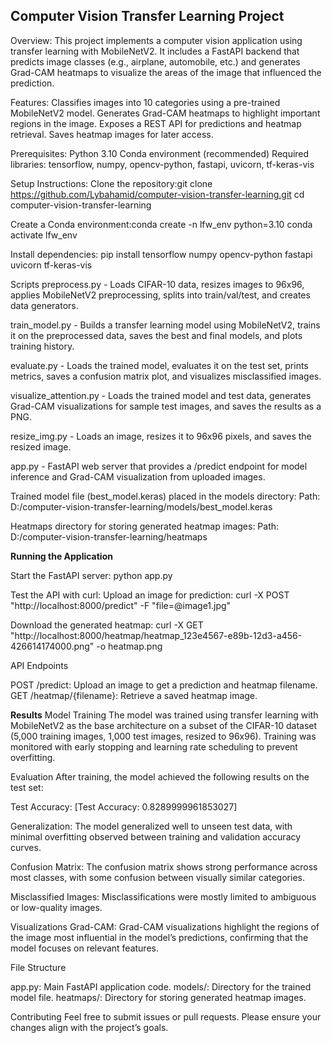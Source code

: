 ## Computer Vision Transfer Learning Project

Overview:
This project implements a computer vision application using transfer learning with MobileNetV2. It includes a FastAPI backend that predicts image classes (e.g., airplane, automobile, etc.) and generates Grad-CAM heatmaps to visualize the areas of the image that influenced the prediction.

Features:
Classifies images into 10 categories using a pre-trained MobileNetV2 model.
Generates Grad-CAM heatmaps to highlight important regions in the image.
Exposes a REST API for predictions and heatmap retrieval.
Saves heatmap images for later access.

Prerequisites:
Python 3.10
Conda environment (recommended)
Required libraries: tensorflow, numpy, opencv-python, fastapi, uvicorn, tf-keras-vis


Setup Instructions:
Clone the repository:git clone https://github.com/Lybahamid/computer-vision-transfer-learning.git
cd computer-vision-transfer-learning

Create a Conda environment:conda create -n lfw_env python=3.10
conda activate lfw_env



Install dependencies:
pip install tensorflow numpy opencv-python fastapi uvicorn tf-keras-vis



Scripts
preprocess.py - Loads CIFAR-10 data, resizes images to 96x96, applies MobileNetV2 preprocessing, splits into train/val/test, and creates data generators.

train_model.py - Builds a transfer learning model using MobileNetV2, trains it on the preprocessed data, saves the best and final models, and plots training history.

evaluate.py - Loads the trained model, evaluates it on the test set, prints metrics, saves a confusion matrix plot, and visualizes misclassified images.

visualize_attention.py - Loads the trained model and test data, generates Grad-CAM visualizations for sample test images, and saves the results as a PNG.

resize_img.py - Loads an image, resizes it to 96x96 pixels, and saves the resized image.

app.py - FastAPI web server that provides a /predict endpoint for model inference and Grad-CAM visualization from uploaded images.

Trained model file (best_model.keras) placed in the models directory:
Path: D:/computer-vision-transfer-learning/models/best_model.keras


Heatmaps directory for storing generated heatmap images:
Path: D:/computer-vision-transfer-learning/heatmaps



**Running the Application**

Start the FastAPI server:
python app.py


Test the API with curl:
Upload an image for prediction:
curl -X POST "http://localhost:8000/predict" -F "file=@image1.jpg"


Download the generated heatmap:
curl -X GET "http://localhost:8000/heatmap/heatmap_123e4567-e89b-12d3-a456-426614174000.png" -o heatmap.png


API Endpoints

POST /predict: Upload an image to get a prediction and heatmap filename.
GET /heatmap/{filename}: Retrieve a saved heatmap image.

**Results**
Model Training
The model was trained using transfer learning with MobileNetV2 as the base architecture on a subset of the CIFAR-10 dataset (5,000 training images, 1,000 test images, resized to 96x96). Training was monitored with early stopping and learning rate scheduling to prevent overfitting.

Evaluation
After training, the model achieved the following results on the test set:

Test Accuracy:
[Test Accuracy: 0.8289999961853027]

Generalization:
The model generalized well to unseen test data, with minimal overfitting observed between training and validation accuracy curves.

Confusion Matrix:
The confusion matrix shows strong performance across most classes, with some confusion between visually similar categories.

Misclassified Images:
Misclassifications were mostly limited to ambiguous or low-quality images.

Visualizations
Grad-CAM:
Grad-CAM visualizations highlight the regions of the image most influential in the model’s predictions, confirming that the model focuses on relevant features.



File Structure

app.py: Main FastAPI application code.
models/: Directory for the trained model file.
heatmaps/: Directory for storing generated heatmap images.

Contributing
Feel free to submit issues or pull requests. Please ensure your changes align with the project’s goals.
